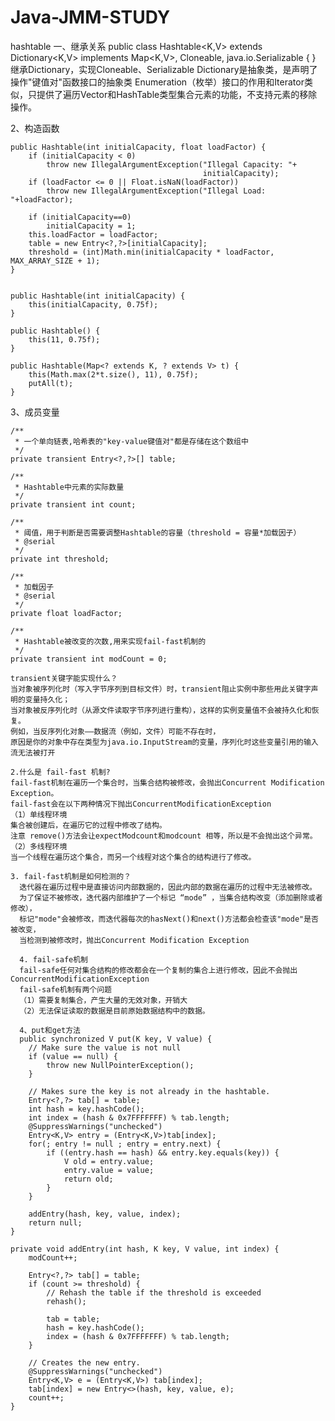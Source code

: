 # Java-JMM-STUDY
hashtable
一、继承关系
public class Hashtable<K,V>
    extends Dictionary<K,V>
    implements Map<K,V>, Cloneable, java.io.Serializable {
}
继承Dictionary，实现Cloneable、Serializable
Dictionary是抽象类，是声明了操作"键值对"函数接口的抽象类
Enumeration（枚举）接口的作用和Iterator类似，只提供了遍历Vector和HashTable类型集合元素的功能，不支持元素的移除操作。

2、构造函数
    
    public Hashtable(int initialCapacity, float loadFactor) {
        if (initialCapacity < 0)
            throw new IllegalArgumentException("Illegal Capacity: "+
                                               initialCapacity);
        if (loadFactor <= 0 || Float.isNaN(loadFactor))
            throw new IllegalArgumentException("Illegal Load: "+loadFactor);

        if (initialCapacity==0)
            initialCapacity = 1;
        this.loadFactor = loadFactor;
        table = new Entry<?,?>[initialCapacity];
        threshold = (int)Math.min(initialCapacity * loadFactor, MAX_ARRAY_SIZE + 1);
    }

    
    public Hashtable(int initialCapacity) {
        this(initialCapacity, 0.75f);
    }
    
    public Hashtable() {
        this(11, 0.75f);
    }

    public Hashtable(Map<? extends K, ? extends V> t) {
        this(Math.max(2*t.size(), 11), 0.75f);
        putAll(t);
    }

3、成员变量

    /**
     * 一个单向链表,哈希表的"key-value键值对"都是存储在这个数组中
     */
    private transient Entry<?,?>[] table;

    /**
     * Hashtable中元素的实际数量 
     */
    private transient int count;

    /**
     * 阈值，用于判断是否需要调整Hashtable的容量（threshold = 容量*加载因子）  
     * @serial
     */
    private int threshold;

    /**
     * 加载因子
     * @serial
     */
    private float loadFactor;

    /**
     * Hashtable被改变的次数,用来实现fail-fast机制的
     */
    private transient int modCount = 0;
    
    transient关键字能实现什么？
    当对象被序列化时（写入字节序列到目标文件）时，transient阻止实例中那些用此关键字声明的变量持久化；
    当对象被反序列化时（从源文件读取字节序列进行重构），这样的实例变量值不会被持久化和恢复。
    例如，当反序列化对象——数据流（例如，文件）可能不存在时，
    原因是你的对象中存在类型为java.io.InputStream的变量，序列化时这些变量引用的输入流无法被打开
    
    2.什么是 fail-fast 机制?
    fail-fast机制在遍历一个集合时，当集合结构被修改，会抛出Concurrent Modification Exception。
    fail-fast会在以下两种情况下抛出ConcurrentModificationException
    （1）单线程环境
    集合被创建后，在遍历它的过程中修改了结构。
    注意 remove()方法会让expectModcount和modcount 相等，所以是不会抛出这个异常。
    （2）多线程环境
    当一个线程在遍历这个集合，而另一个线程对这个集合的结构进行了修改。
    
    3. fail-fast机制是如何检测的？
      迭代器在遍历过程中是直接访问内部数据的，因此内部的数据在遍历的过程中无法被修改。
      为了保证不被修改，迭代器内部维护了一个标记 “mode” ，当集合结构改变（添加删除或者修改），
      标记"mode"会被修改，而迭代器每次的hasNext()和next()方法都会检查该"mode"是否被改变，
      当检测到被修改时，抛出Concurrent Modification Exception
      
      4. fail-safe机制
      fail-safe任何对集合结构的修改都会在一个复制的集合上进行修改，因此不会抛出ConcurrentModificationException
      fail-safe机制有两个问题
      （1）需要复制集合，产生大量的无效对象，开销大
      （2）无法保证读取的数据是目前原始数据结构中的数据。
      
      4、put和get方法
      public synchronized V put(K key, V value) {
        // Make sure the value is not null
        if (value == null) {
            throw new NullPointerException();
        }

        // Makes sure the key is not already in the hashtable.
        Entry<?,?> tab[] = table;
        int hash = key.hashCode();
        int index = (hash & 0x7FFFFFFF) % tab.length;
        @SuppressWarnings("unchecked")
        Entry<K,V> entry = (Entry<K,V>)tab[index];
        for(; entry != null ; entry = entry.next) {
            if ((entry.hash == hash) && entry.key.equals(key)) {
                V old = entry.value;
                entry.value = value;
                return old;
            }
        }

        addEntry(hash, key, value, index);
        return null;
    }
    
    private void addEntry(int hash, K key, V value, int index) {
        modCount++;

        Entry<?,?> tab[] = table;
        if (count >= threshold) {
            // Rehash the table if the threshold is exceeded
            rehash();

            tab = table;
            hash = key.hashCode();
            index = (hash & 0x7FFFFFFF) % tab.length;
        }

        // Creates the new entry.
        @SuppressWarnings("unchecked")
        Entry<K,V> e = (Entry<K,V>) tab[index];
        tab[index] = new Entry<>(hash, key, value, e);
        count++;
    }
   
